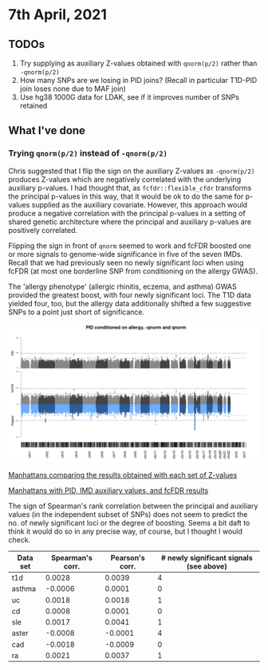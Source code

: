 # 7th April, 2021

## TODOs 

1. Try supplying as auxiliary Z-values obtained with `qnorm(p/2)` rather than `-qnorm(p/2)`
2. How many SNPs are we losing in PID joins? (Recall in particular T1D-PID join loses none due to MAF join)
3. Use hg38 1000G data for LDAK, see if it improves number of SNPs retained

## What I've done

### Trying `qnorm(p/2)` instead of `-qnorm(p/2)`

Chris suggested that I flip the sign on the auxiliary Z-values as `-qnorm(p/2)` produces Z-values which are negatively correlated with the underlying auxiliary p-values. I had thought that, as `fcfdr::flexible_cfdr` transforms the principal p-values in this way, that it would be ok to do the same for p-values supplied as the auxiliary covariate. However, this approach would produce a negative correlation with the principal p-values in a setting of shared genetic architecture where the principal and auxiliary p-values are positively correlated.

Flipping the sign in front of `qnorm` seemed to work and fcFDR boosted one or more signals to genome-wide significance in five of the seven IMDs. Recall that we had previously seen no newly significant loci when using fcFDR (at most one borderline SNP from conditioning on the allergy GWAS).

The 'allergy phenotype' (allergic rhinitis, eczema, and asthma) GWAS provided the greatest boost, with four newly significant loci. The T1D data yielded four, too, but the allergy data additionally shifted a few suggestive SNPs to a point just short of significance.

![](/images/070421/un_flipped_manhattans/aster_flipped.png)

[Manhattans comparing the results obtained with each set of Z-values](/entries/070421/un_flipped_manhattans.html)

[Manhattans with PID, IMD auxiliary values, and fcFDR results](/entries/070421/aux_vis_manhattans.html)

The sign of Spearman's rank correlation between the principal and auxiliary values (in the independent subset of SNPs) does not seem to predict the no. of newly significant loci or the degree of boosting. Seems a bit daft to think it would do so in any precise way, of course, but I thought I would check.

 | Data set | Spearman's corr. | Pearson's corr. | # newly significant signals (see above) |
 |----------|------------------|-----------------|-----------------------------------------|
 | t1d      |           0.0028 |          0.0039 |                                       4 |
 | asthma   |          -0.0006 |          0.0001 |                                       0 |
 | uc       |           0.0018 |          0.0018 |                                       1 |
 | cd       |           0.0008 |          0.0001 |                                       0 |
 | sle      |           0.0017 |          0.0041 |                                       1 |
 | aster    |          -0.0008 |         -0.0001 |                                       4 |
 | cad      |          -0.0018 |         -0.0009 |                                       0 |
 | ra       |           0.0021 |          0.0037 |                                       1 |
